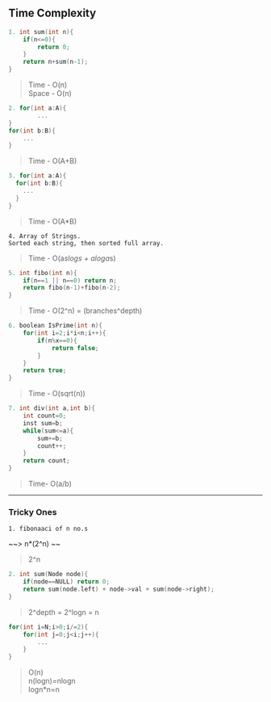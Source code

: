 ## Time Complexity

```c++
1. int sum(int n){
    if(n<=0){
        return 0;
    }
    return n+sum(n-1);
}
```
> Time - O(n)<br/>
> Space - O(n)


```c++
2. for(int a:A){
        ...
}
for(int b:B){
    ...
}
```
> Time - O(A+B)

```c++
3. for(int a:A){
  for(int b:B){
    ...
  }
}
```
> Time - O(A*B)

```
4. Array of Strings.
Sorted each string, then sorted full array.
```
> Time - O(a*slogs + aloga*s)

```c++
5. int fibo(int n){
    if(n==1 || n==0) return n;
    return fibo(n-1)+fibo(n-2);
}
```
> Time - O(2^n)  =  (branches^depth)

```c++
6. boolean IsPrime(int n){
    for(int i=2;i*i<n;i++){
        if(n%x==0){
            return false;
        }
    }
    return true;
}
```
>Time - O(sqrt(n))

```c++
7. int div(int a,int b){
    int count=0;
    inst sum=b;
    while(sum<=a){
        sum+=b;
        count++;
    }
    return count;
}
```
> Time- O(a/b)


<hr/>

### Tricky Ones

```
1. fibonaaci of n no.s
```
~~> n*(2^n) ~~
> 2^n

```c++
2. int sum(Node node){
    if(node==NULL) return 0;
    return sum(node.left) + node->val + sum(node->right); 
}
```
> 2^depth = 2^logn = n

```c++
for(int i=N;i>0;i/=2){
    for(int j=0;j<i;j++){
        ...
    }
}
```
> O(n)<br/>
n(logn)=nlogn<br/>
logn*n=n
